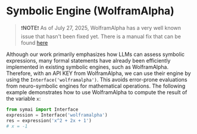 # Symbolic Engine (WolframAlpha)

 > ❗️**NOTE**❗️ As of July 27, 2025, WolframAlpha has a very well known issue that hasn't been fixed yet. There is a manual fix that can be found [here](https://github.com/jaraco/wolframalpha/pull/34/commits/6eb3828ee812f65592e00629710fc027d40e7bd1)

Although our work primarily emphasizes how LLMs can assess symbolic expressions, many formal statements have already been efficiently implemented in existing symbolic engines, such as WolframAlpha. Therefore, with an API KEY from WolframAlpha, we can use their engine by using the `Interface('wolframalpha')`. This avoids error-prone evaluations from neuro-symbolic engines for mathematical operations. The following example demonstrates how to use WolframAlpha to compute the result of the variable `x`:

```python
from symai import Interface
expression = Interface('wolframalpha')
res = expression('x^2 + 2x + 1')
# x = -1
```
